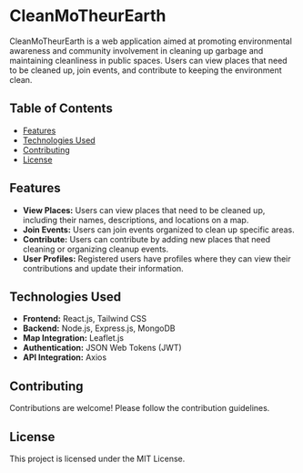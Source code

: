 # CleanMoTheurEarth

CleanMoTheurEarth is a web application aimed at promoting environmental awareness and community involvement in cleaning up garbage and maintaining cleanliness in public spaces. Users can view places that need to be cleaned up, join events, and contribute to keeping the environment clean.

## Table of Contents
- [Features](#features)
- [Technologies Used](#technologies-used)
- [Contributing](#contributing)
- [License](#license)

## Features
- **View Places:** Users can view places that need to be cleaned up, including their names, descriptions, and locations on a map.
- **Join Events:** Users can join events organized to clean up specific areas.
- **Contribute:** Users can contribute by adding new places that need cleaning or organizing cleanup events.
- **User Profiles:** Registered users have profiles where they can view their contributions and update their information.

## Technologies Used
- **Frontend:** React.js, Tailwind CSS
- **Backend:** Node.js, Express.js, MongoDB
- **Map Integration:** Leaflet.js
- **Authentication:** JSON Web Tokens (JWT)
- **API Integration:** Axios

## Contributing
Contributions are welcome! Please follow the contribution guidelines.

## License
This project is licensed under the MIT License.

